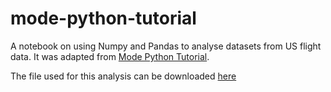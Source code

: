 # mode-python-tutorial
A notebook on using Numpy and Pandas to analyse datasets from US flight data. It was adapted from [Mode Python Tutorial](https://mode.com/python-tutorial/).

The file used for this analysis can be downloaded [here](https://github.com/idris10x/mode-python-tutorial/blob/main/us_flight.csv) 
